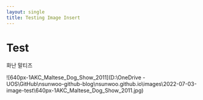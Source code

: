 ```yaml
---
layout: single
title: Testing Image Insert
---
```


# Test

화난 말티즈

![640px-1AKC_Maltese_Dog_Show_2011](D:\OneDrive - UOS\GitHub\nsunwoo-github-blog\nsunwoo.github.io\images\2022-07-03-image-test\640px-1AKC_Maltese_Dog_Show_2011.jpg)